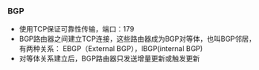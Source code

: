 ### BGP

- 使用TCP保证可靠性传输，端口：179
- BGP路由器之间建立TCP连接，这些路由器成为BGP对等体，也叫BGP邻居，有两种关系： EBGP（External BGP），IBGP(internal BGP)
- 对等体关系建立后，BGP路由器只发送增量更新或触发更新